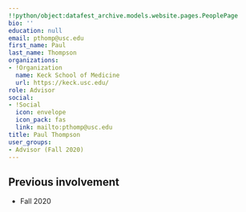 ```yaml
---
!!python/object:datafest_archive.models.website.pages.PeoplePage
bio: ''
education: null
email: pthomp@usc.edu
first_name: Paul
last_name: Thompson
organizations:
- !Organization
  name: Keck School of Medicine
  url: https://keck.usc.edu/
role: Advisor
social:
- !Social
  icon: envelope
  icon_pack: fas
  link: mailto:pthomp@usc.edu
title: Paul Thompson
user_groups:
- Advisor (Fall 2020)
---
```


## Previous involvement

* Fall 2020
